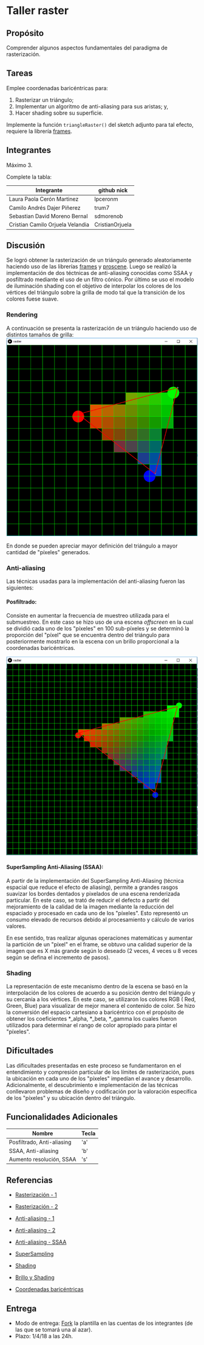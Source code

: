 # Taller raster

## Propósito

Comprender algunos aspectos fundamentales del paradigma de rasterización.

## Tareas

Emplee coordenadas baricéntricas para:

1. Rasterizar un triángulo;
2. Implementar un algoritmo de anti-aliasing para sus aristas; y,
3. Hacer shading sobre su superficie.

Implemente la función ```triangleRaster()``` del sketch adjunto para tal efecto, requiere la librería [frames](https://github.com/VisualComputing/framesjs/releases).

## Integrantes

Máximo 3.

Complete la tabla:

|            Integrante            |   github nick   |
|----------------------------------|-----------------|
| Laura Paola Cerón Martinez       | lpceronm        |
| Camilo Andrés Dajer Piñerez      | trum7           |
| Sebastian David Moreno Bernal    | sdmorenob       |
| Cristian Camilo Orjuela Velandia | CristianOrjuela |

## Discusión

Se logró obtener la rasterización de un triángulo generado aleatoriamente haciendo uso de las librerías [frames](https://github.com/VisualComputing/framesjs/releases) y [proscene](https://github.com/remixlab/proscene). Luego se realizó la implementación de dos téctnicas de anti-aliasing conocidas como SSAA y posfiltrado mediante el uso de un filtro cónico. Por último se uso el modelo de iluminación shading con el objetivo de interpolar los colores de los vértices del triángulo sobre la grilla de modo tal que la transición de los colores fuese suave.

### Rendering

A continuación se presenta la rasterización de un triángulo haciendo uso de distintos tamaños de grilla:
![alt text](./images/render.gif)

En donde se pueden apreciar mayor definición del triángulo a mayor cantidad de "píxeles" generados.

### Anti-aliasing
Las técnicas usadas para la implementación del anti-aliasing fueron las siguientes:

#### Posfiltrado:
Consiste en aumentar la frecuencia de muestreo utilizada para el submuestreo. En este caso se hizo uso de una escena *offscreen* en la cual se dividió cada uno de los "píxeles" en 100 sub-píxeles y se determinó la proporción del "píxel" que se encuentra dentro del triángulo para posteriormente mostrarlo en la escena con un brillo proporcional a la coordenadas baricéntricas.

![alt text](./images/anti-aliasing.gif)

#### SuperSampling Anti-Aliasing (SSAA):
A partir de la implementación del SuperSampling Anti-Aliasing (técnica espacial que reduce el efecto de aliasing), permite a grandes rasgos suavizar los bordes dentados y pixelados de una escena renderizada particular. En este caso, se trató de reducir el defecto a partir del mejoramiento de la calidad de la imagen mediante la reducción del espaciado y procesado en cada uno de los "píxeles". Esto representó un consumo elevado de recursos debido al procesamiento y cálculo de varios valores.

En ese sentido, tras realizar algunas operaciones matemáticas y aumentar la partición de un "píxel" en el frame, se obtuvo una calidad superior de la imagen que es X más grande según lo deseado (2 veces, 4 veces u 8 veces según se defina el incremento de pasos).

### Shading
La representación de este mecanismo dentro de la escena se basó en la interpolación de los colores de acuerdo a su posición dentro del triángulo y su cercanía a los vértices. En este caso, se utilizaron los colores RGB ( Red, Green, Blue) para visualizar de mejor manera el contenido de color.
Se hizo la conversión del espacio cartesiano a baricéntrico con el propósito de obtener los coeficientes *_alpha, *_beta, *_gamma los cuales fueron utilizados para determinar el rango de color apropiado para pintar el "píxeles".

## Dificultades
Las dificultades presentadas en este proceso se fundamentaron en el entendimiento y compresión particular de los límites de rasterización, pues la ubicación en cada uno de los "píxeles" impedían el avance y desarrollo. Adicionalmente, el descubrimiento e implementación de las técnicas conllevaron problemas de diseño y codificación por la valoración específica de los "píxeles" y su ubicación dentro del triángulo.

## Funcionalidades Adicionales

| Nombre                     | Tecla |
|----------------------------|-------|
| Posfiltrado, Anti-aliasing | 'a'   |
| SSAA, Anti-aliasing        | 'b'   |
| Aumento resolución, SSAA   | 's'   |

## Referencias

- [Rasterización - 1](  https://www.scratchapixel.com/lessons/3d-basic-rendering/rasterization-practical-implementation/rasterization-stage )

- [Rasterización - 2](  https://fgiesen.wordpress.com/2013/02/08/triangle-rasterization-in-practice/ )

- [Anti-aliasing - 1](  https://www.youtube.com/watch?v=hqi0114mwtY )

- [Anti-aliasing - 2]( http://acacia.ual.es/profesor/LIRIBARNE/AIG/antialiasing/tecnicas.html )

- [Anti-aliasing - SSAA](  https://www.softzone.es/2016/08/26/antialiasing-que-es-y-que-diferencia-hay-entre-ssaa-fxaa-y-msaa/ )

- [SuperSampling]( https://en.wikipedia.org/wiki/Supersampling)

- [Shading](  http://www3.cs.stonybrook.edu/~qin/courses/graphics/graphics-illumination-shading.pdf )

- [Brillo y Shading](http://www.ics.uci.edu/~majumder/VC/classes/intro.pdf)

- [Coordenadas baricéntricas]( https://elcodigografico.wordpress.com/2014/03/29/coordenadas-baricentricas-en-triangulos/ )

## Entrega

* Modo de entrega: [Fork](https://help.github.com/articles/fork-a-repo/) la plantilla en las cuentas de los integrantes (de las que se tomará una al azar).
* Plazo: 1/4/18 a las 24h.
